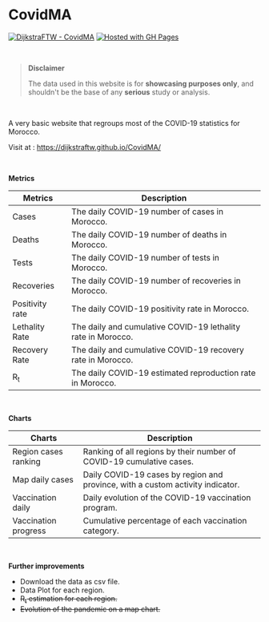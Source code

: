 # CovidMA

[![DijkstraFTW - CovidMA](https://img.shields.io/badge/DijkstraFTW-CovidMA-2ea44f)](https://github.com/DijkstraFTW/CovidMA) [![Hosted with GH Pages](https://img.shields.io/badge/Hosted_with-GitHub_Pages-blue?logo=github&logoColor=white)](https://pages.github.com/ "Go to GitHub Pages homepage")

<br />

> **Disclaimer** 
> 
> The data used in this website is for **showcasing purposes only**, and shouldn't be the base of any **serious** study or analysis.

<br />


A very basic website that regroups most of the COVID-19 statistics for Morocco. 

Visit at : https://dijkstraftw.github.io/CovidMA/ 

<br />


**Metrics**

| Metrics | Description   |
|--|--|
| Cases | The daily COVID-19 number of cases in Morocco. |
| Deaths | The daily COVID-19 number of deaths in Morocco. |
|Tests  | The daily COVID-19 number of tests in Morocco. |
|Recoveries|  The daily COVID-19 number of recoveries in Morocco.|
|Positivity rate  | The daily COVID-19 positivity rate in Morocco. |
|Lethality Rate  | The daily and cumulative COVID-19 lethality rate in Morocco. |
|Recovery Rate| The daily and cumulative COVID-19 recovery rate in Morocco. |
|$\textrm{R}_\textrm{t}$| The daily COVID-19 estimated reproduction rate in Morocco. |

<br />   

**Charts**

|Charts|Description  |
|--|--|
| Region cases ranking | Ranking of all regions by their number of COVID-19 cumulative cases. |
| Map daily cases | Daily COVID-19 cases by region and province, with a custom activity indicator. |
| Vaccination daily| Daily evolution of the COVID-19 vaccination program. |
| Vaccination progress | Cumulative percentage of each vaccination category. |

<br />

**Further improvements**

 - Download the data as csv file.
 - Data Plot for each region.
 - ~~$\textrm{R}_\textrm{t}$ estimation for each region.~~
 - ~~Evolution of the pandemic on a map chart.~~
